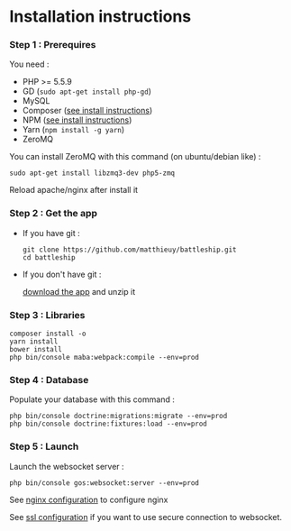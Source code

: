 Installation instructions
=========================

### Step 1 : Prerequires

You need :

- PHP >= 5.5.9
- GD (`sudo apt-get install php-gd`)
- MySQL
- Composer ([see install instructions](https://getcomposer.org/download/))
- NPM ([see install instructions](https://nodejs.org/en/download/package-manager/))
- Yarn (`npm install -g yarn`)
- ZeroMQ

You can install ZeroMQ with this command (on ubuntu/debian like) :

```
sudo apt-get install libzmq3-dev php5-zmq
```

Reload apache/nginx after install it


### Step 2 : Get the app

-  If you have git :

    ```
    git clone https://github.com/matthieuy/battleship.git
    cd battleship
    ```
- If you don't have git :
 
    [download the app](https://github.com/matthieuy/battleship/releases) and unzip it 


### Step 3 : Libraries

```
composer install -o
yarn install
bower install
php bin/console maba:webpack:compile --env=prod
```

### Step 4 : Database

Populate your database with this command :

```
php bin/console doctrine:migrations:migrate --env=prod
php bin/console doctrine:fixtures:load --env=prod
```

### Step 5 : Launch

Launch the websocket server :
```
php bin/console gos:websocket:server --env=prod
```

See [nginx configuration](nginx.md) to configure nginx

See [ssl configuration](ssl.md) if you want to use secure connection to websocket.
